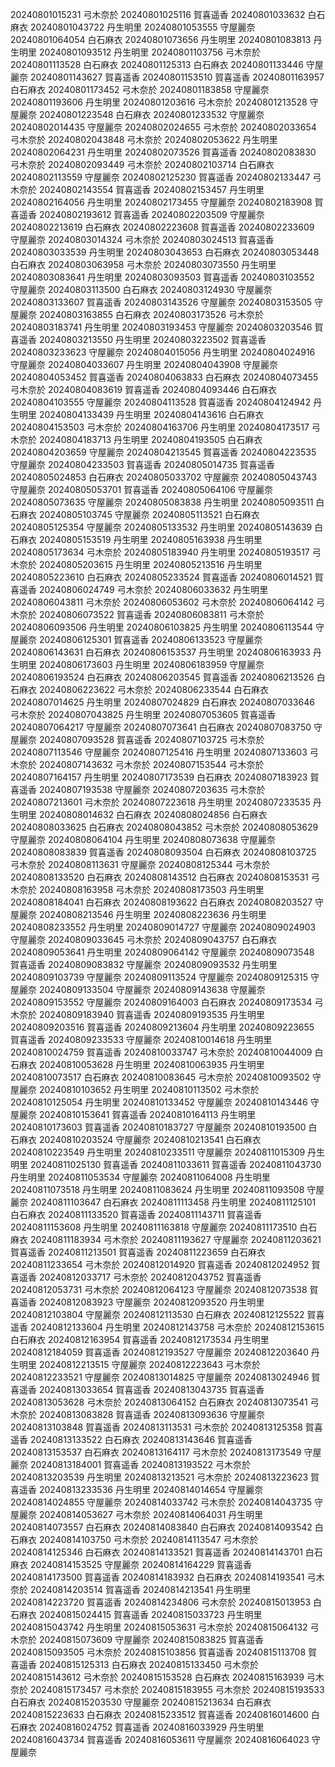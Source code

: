 20240801015231 弓木奈於
20240801025116 賀喜遥香
20240801033632 白石麻衣
20240801043722 丹生明里
20240801053555 守屋麗奈
20240801064054 白石麻衣
20240801073656 丹生明里
20240801083813 丹生明里
20240801093512 丹生明里
20240801103756 弓木奈於
20240801113528 白石麻衣
20240801125313 白石麻衣
20240801133446 守屋麗奈
20240801143627 賀喜遥香
20240801153510 賀喜遥香
20240801163957 白石麻衣
20240801173452 弓木奈於
20240801183858 守屋麗奈
20240801193606 丹生明里
20240801203616 弓木奈於
20240801213528 守屋麗奈
20240801223548 白石麻衣
20240801233532 守屋麗奈
20240802014435 守屋麗奈
20240802024655 弓木奈於
20240802033654 弓木奈於
20240802043848 弓木奈於
20240802053622 丹生明里
20240802064231 丹生明里
20240802073526 賀喜遥香
20240802083830 弓木奈於
20240802093449 弓木奈於
20240802103714 白石麻衣
20240802113559 守屋麗奈
20240802125230 賀喜遥香
20240802133447 弓木奈於
20240802143554 賀喜遥香
20240802153457 丹生明里
20240802164056 丹生明里
20240802173455 守屋麗奈
20240802183908 賀喜遥香
20240802193612 賀喜遥香
20240802203509 守屋麗奈
20240802213619 白石麻衣
20240802223608 賀喜遥香
20240802233609 守屋麗奈
20240803014324 弓木奈於
20240803024513 賀喜遥香
20240803033539 丹生明里
20240803043653 白石麻衣
20240803053448 白石麻衣
20240803063958 弓木奈於
20240803073550 丹生明里
20240803083641 丹生明里
20240803093503 賀喜遥香
20240803103552 守屋麗奈
20240803113500 白石麻衣
20240803124930 守屋麗奈
20240803133607 賀喜遥香
20240803143526 守屋麗奈
20240803153505 守屋麗奈
20240803163855 白石麻衣
20240803173526 弓木奈於
20240803183741 丹生明里
20240803193453 守屋麗奈
20240803203546 賀喜遥香
20240803213550 丹生明里
20240803223502 賀喜遥香
20240803233623 守屋麗奈
20240804015056 丹生明里
20240804024916 守屋麗奈
20240804033607 丹生明里
20240804043908 守屋麗奈
20240804053452 賀喜遥香
20240804063833 白石麻衣
20240804073455 弓木奈於
20240804083619 賀喜遥香
20240804093446 白石麻衣
20240804103555 守屋麗奈
20240804113528 賀喜遥香
20240804124942 丹生明里
20240804133439 丹生明里
20240804143616 白石麻衣
20240804153503 弓木奈於
20240804163706 丹生明里
20240804173517 弓木奈於
20240804183713 丹生明里
20240804193505 白石麻衣
20240804203659 守屋麗奈
20240804213545 賀喜遥香
20240804223535 守屋麗奈
20240804233503 賀喜遥香
20240805014735 賀喜遥香
20240805024853 白石麻衣
20240805033702 守屋麗奈
20240805043743 守屋麗奈
20240805053701 賀喜遥香
20240805064106 守屋麗奈
20240805073635 守屋麗奈
20240805083838 丹生明里
20240805093511 白石麻衣
20240805103745 守屋麗奈
20240805113521 白石麻衣
20240805125354 守屋麗奈
20240805133532 丹生明里
20240805143639 白石麻衣
20240805153519 丹生明里
20240805163938 丹生明里
20240805173634 弓木奈於
20240805183940 丹生明里
20240805193517 弓木奈於
20240805203615 丹生明里
20240805213516 丹生明里
20240805223610 白石麻衣
20240805233524 賀喜遥香
20240806014521 賀喜遥香
20240806024749 弓木奈於
20240806033632 丹生明里
20240806043811 弓木奈於
20240806053602 弓木奈於
20240806064142 弓木奈於
20240806073522 賀喜遥香
20240806083811 弓木奈於
20240806093506 丹生明里
20240806103825 丹生明里
20240806113544 守屋麗奈
20240806125301 賀喜遥香
20240806133523 守屋麗奈
20240806143631 白石麻衣
20240806153537 丹生明里
20240806163933 丹生明里
20240806173603 丹生明里
20240806183959 守屋麗奈
20240806193524 白石麻衣
20240806203545 賀喜遥香
20240806213526 白石麻衣
20240806223622 弓木奈於
20240806233544 白石麻衣
20240807014625 丹生明里
20240807024829 白石麻衣
20240807033646 弓木奈於
20240807043825 丹生明里
20240807053605 賀喜遥香
20240807064217 守屋麗奈
20240807073641 白石麻衣
20240807083750 守屋麗奈
20240807093528 賀喜遥香
20240807103725 弓木奈於
20240807113546 守屋麗奈
20240807125416 丹生明里
20240807133603 弓木奈於
20240807143632 弓木奈於
20240807153544 弓木奈於
20240807164157 丹生明里
20240807173539 白石麻衣
20240807183923 賀喜遥香
20240807193538 守屋麗奈
20240807203635 弓木奈於
20240807213601 弓木奈於
20240807223618 丹生明里
20240807233535 丹生明里
20240808014632 白石麻衣
20240808024856 白石麻衣
20240808033625 白石麻衣
20240808043852 弓木奈於
20240808053629 守屋麗奈
20240808064104 丹生明里
20240808073638 守屋麗奈
20240808083839 賀喜遥香
20240808093504 白石麻衣
20240808103725 弓木奈於
20240808113631 守屋麗奈
20240808125344 弓木奈於
20240808133520 白石麻衣
20240808143512 白石麻衣
20240808153531 弓木奈於
20240808163958 弓木奈於
20240808173503 丹生明里
20240808184041 白石麻衣
20240808193622 白石麻衣
20240808203527 守屋麗奈
20240808213546 丹生明里
20240808223636 丹生明里
20240808233552 丹生明里
20240809014727 守屋麗奈
20240809024903 守屋麗奈
20240809033645 弓木奈於
20240809043757 白石麻衣
20240809053641 丹生明里
20240809064142 守屋麗奈
20240809073548 賀喜遥香
20240809083832 守屋麗奈
20240809093532 丹生明里
20240809103739 守屋麗奈
20240809113524 守屋麗奈
20240809125315 守屋麗奈
20240809133504 守屋麗奈
20240809143638 守屋麗奈
20240809153552 守屋麗奈
20240809164003 白石麻衣
20240809173534 弓木奈於
20240809183940 賀喜遥香
20240809193535 丹生明里
20240809203516 賀喜遥香
20240809213604 丹生明里
20240809223655 賀喜遥香
20240809233533 守屋麗奈
20240810014618 丹生明里
20240810024759 賀喜遥香
20240810033747 弓木奈於
20240810044009 白石麻衣
20240810053628 丹生明里
20240810063935 丹生明里
20240810073517 白石麻衣
20240810083645 弓木奈於
20240810093502 守屋麗奈
20240810103652 丹生明里
20240810113502 弓木奈於
20240810125054 丹生明里
20240810133452 守屋麗奈
20240810143446 守屋麗奈
20240810153641 賀喜遥香
20240810164113 丹生明里
20240810173603 賀喜遥香
20240810183727 守屋麗奈
20240810193500 白石麻衣
20240810203524 守屋麗奈
20240810213541 白石麻衣
20240810223549 丹生明里
20240810233511 守屋麗奈
20240811015309 丹生明里
20240811025130 賀喜遥香
20240811033611 賀喜遥香
20240811043730 丹生明里
20240811053534 守屋麗奈
20240811064008 丹生明里
20240811073518 丹生明里
20240811083624 丹生明里
20240811093508 守屋麗奈
20240811103647 白石麻衣
20240811113458 丹生明里
20240811125101 白石麻衣
20240811133520 賀喜遥香
20240811143711 賀喜遥香
20240811153608 丹生明里
20240811163818 守屋麗奈
20240811173510 白石麻衣
20240811183934 弓木奈於
20240811193627 守屋麗奈
20240811203621 賀喜遥香
20240811213501 賀喜遥香
20240811223659 白石麻衣
20240811233654 弓木奈於
20240812014920 賀喜遥香
20240812024952 賀喜遥香
20240812033717 弓木奈於
20240812043752 賀喜遥香
20240812053731 弓木奈於
20240812064123 守屋麗奈
20240812073538 賀喜遥香
20240812083923 守屋麗奈
20240812093520 丹生明里
20240812103804 守屋麗奈
20240812113530 白石麻衣
20240812125522 賀喜遥香
20240812133604 丹生明里
20240812143758 弓木奈於
20240812153615 白石麻衣
20240812163954 賀喜遥香
20240812173534 丹生明里
20240812184059 賀喜遥香
20240812193527 守屋麗奈
20240812203640 丹生明里
20240812213515 守屋麗奈
20240812223643 弓木奈於
20240812233521 守屋麗奈
20240813014825 守屋麗奈
20240813024946 賀喜遥香
20240813033654 賀喜遥香
20240813043735 賀喜遥香
20240813053628 弓木奈於
20240813064152 白石麻衣
20240813073541 弓木奈於
20240813083828 賀喜遥香
20240813093636 守屋麗奈
20240813103848 賀喜遥香
20240813113531 弓木奈於
20240813125358 賀喜遥香
20240813133522 白石麻衣
20240813143646 賀喜遥香
20240813153537 白石麻衣
20240813164117 弓木奈於
20240813173549 守屋麗奈
20240813184001 賀喜遥香
20240813193522 弓木奈於
20240813203539 丹生明里
20240813213521 弓木奈於
20240813223623 賀喜遥香
20240813233536 丹生明里
20240814014654 守屋麗奈
20240814024855 守屋麗奈
20240814033742 弓木奈於
20240814043735 守屋麗奈
20240814053627 弓木奈於
20240814064031 丹生明里
20240814073557 白石麻衣
20240814083840 白石麻衣
20240814093542 白石麻衣
20240814103750 弓木奈於
20240814113547 弓木奈於
20240814125346 白石麻衣
20240814133521 賀喜遥香
20240814143701 白石麻衣
20240814153525 守屋麗奈
20240814164229 賀喜遥香
20240814173500 賀喜遥香
20240814183932 白石麻衣
20240814193541 弓木奈於
20240814203514 賀喜遥香
20240814213541 丹生明里
20240814223720 賀喜遥香
20240814234806 弓木奈於
20240815013953 白石麻衣
20240815024415 賀喜遥香
20240815033723 丹生明里
20240815043742 丹生明里
20240815053631 弓木奈於
20240815064132 弓木奈於
20240815073609 守屋麗奈
20240815083825 賀喜遥香
20240815093505 弓木奈於
20240815103856 賀喜遥香
20240815113708 賀喜遥香
20240815125313 白石麻衣
20240815133450 弓木奈於
20240815143612 弓木奈於
20240815153528 白石麻衣
20240815163939 弓木奈於
20240815173457 弓木奈於
20240815183955 弓木奈於
20240815193533 白石麻衣
20240815203530 守屋麗奈
20240815213634 白石麻衣
20240815223633 白石麻衣
20240815233512 賀喜遥香
20240816014600 白石麻衣
20240816024752 賀喜遥香
20240816033929 丹生明里
20240816043734 賀喜遥香
20240816053611 守屋麗奈
20240816064023 守屋麗奈

